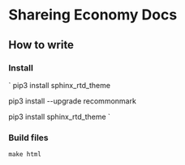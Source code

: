 # Shareing Economy Docs

## How to write

### Install 

`
pip3 install sphinx_rtd_theme

pip3 install --upgrade recommonmark

pip3 install sphinx_rtd_theme
`

### Build files

`
make html
`